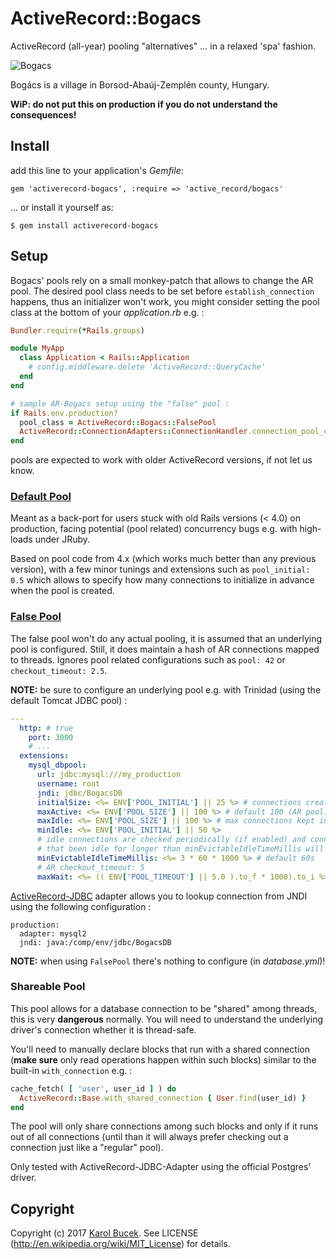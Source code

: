 # ActiveRecord::Bogacs

ActiveRecord (all-year) pooling "alternatives" ... in a relaxed 'spa' fashion.

![Bogacs][0]

Bogács is a village in Borsod-Abaúj-Zemplén county, Hungary.

**WiP: do not put this on production if you do not understand the consequences!**

## Install

add this line to your application's *Gemfile*:

    gem 'activerecord-bogacs', :require => 'active_record/bogacs'

... or install it yourself as:

    $ gem install activerecord-bogacs

## Setup

Bogacs' pools rely on a small monkey-patch that allows to change the AR pool.
The desired pool class needs to be set before `establish_connection` happens,
thus an initializer won't work, you might consider setting the pool class at
the bottom of your *application.rb* e.g. :

```ruby
Bundler.require(*Rails.groups)

module MyApp
  class Application < Rails::Application
    # config.middleware.delete 'ActiveRecord::QueryCache'
  end
end

# sample AR-Bogacs setup using the "false" pool :
if Rails.env.production?
  pool_class = ActiveRecord::Bogacs::FalsePool
  ActiveRecord::ConnectionAdapters::ConnectionHandler.connection_pool_class = pool_class
end
```

pools are expected to work with older ActiveRecord versions, if not let us know.

### [Default Pool][2]

Meant as a back-port for users stuck with old Rails versions (< 4.0) on production,
facing potential (pool related) concurrency bugs e.g. with high-loads under JRuby.

Based on pool code from 4.x (which works much better than any previous version),
with a few minor tunings and extensions such as `pool_initial: 0.5` which allows
to specify how many connections to initialize in advance when the pool is created.

### [False Pool][3]

The false pool won't do any actual pooling, it is assumed that an underlying pool
is configured. Still, it does maintain a hash of AR connections mapped to threads.
Ignores pool related configurations such as `pool: 42` or `checkout_timeout: 2.5`.

**NOTE:** be sure to configure an underlying pool e.g. with Trinidad (using the
default Tomcat JDBC pool) :

```yaml
---
  http: # true
    port: 3000
    # ...
  extensions:
    mysql_dbpool:
      url: jdbc:mysql:///my_production
      username: root
      jndi: jdbc/BogacsDB
      initialSize: <%= ENV['POOL_INITIAL'] || 25 %> # connections created on start
      maxActive: <%= ENV['POOL_SIZE'] || 100 %> # default 100 (AR pool: size)
      maxIdle: <%= ENV['POOL_SIZE'] || 100 %> # max connections kept in the pool
      minIdle: <%= ENV['POOL_INITIAL'] || 50 %>
      # idle connections are checked periodically (if enabled) and connections
      # that been idle for longer than minEvictableIdleTimeMillis will be released
      minEvictableIdleTimeMillis: <%= 3 * 60 * 1000 %> # default 60s
      # AR checkout_timeout: 5
      maxWait: <%= (( ENV['POOL_TIMEOUT'] || 5.0 ).to_f * 1000).to_i %> # default 30s
```

[ActiveRecord-JDBC][5] adapter allows you to lookup connection from JNDI using the
following configuration :

```
production:
  adapter: mysql2
  jndi: java:/comp/env/jdbc/BogacsDB
```

**NOTE:** when using `FalsePool` there's nothing to configure (in *database.yml*)!

### Shareable Pool

This pool allows for a database connection to be "shared" among threads, this is
very **dangerous** normally. You will need to understand the underlying driver's
connection whether it is thread-safe.

You'll need to manually declare blocks that run with a shared connection (**make
sure** only read operations happen within such blocks) similar to the built-in
`with_connection` e.g. :

```ruby
cache_fetch( [ 'user', user_id ] ) do
  ActiveRecord::Base.with_shared_connection { User.find(user_id) }
end
```

The pool will only share connections among such blocks and only if it runs out
of all connections (until than it will always prefer checking out a connection
just like a "regular" pool).

Only tested with ActiveRecord-JDBC-Adapter using the official Postgres' driver.

## Copyright

Copyright (c) 2017 [Karol Bucek](http://kares.org).
See LICENSE (http://en.wikipedia.org/wiki/MIT_License) for details.

[0]: http://res.cloudinary.com/kares/image/upload/c_scale,h_600,w_800/v1406451696/bogacs.jpg
[1]: http://www.rubydoc.info/gems/activerecord-bogacs/
[2]: http://www.rubydoc.info/gems/activerecord-bogacs/ActiveRecord/Bogacs/DefaultPool
[3]: http://www.rubydoc.info/gems/activerecord-bogacs/ActiveRecord/Bogacs/FalsePool
[5]: https://github.com/jruby/activerecord-jdbc-adapter
